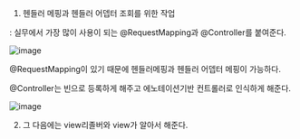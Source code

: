 1. 헨들러 메핑과 헨들러 어뎁터 조회를 위한 작업

: 실무에서 가장 많이 사용이 되는 @RequestMapping과 @Controller를 붙여준다.

![image](https://user-images.githubusercontent.com/108928206/183549985-c1026036-6b44-415c-b8e4-3c1efe6cd782.png)

@RequestMapping이 있기 때문에 헨들러메핑과 헨들러 어뎁터 메핑이 가능하다.

@Controller는 빈으로 등록하게 해주고 에노테이션기반 컨트롤러로 인식하게 해준다.

![image](https://user-images.githubusercontent.com/108928206/183550270-f0212273-ffa0-4c62-969e-5b8593e82f78.png)


2. 그 다음에는 view리졸버와 view가 알아서 해준다.
